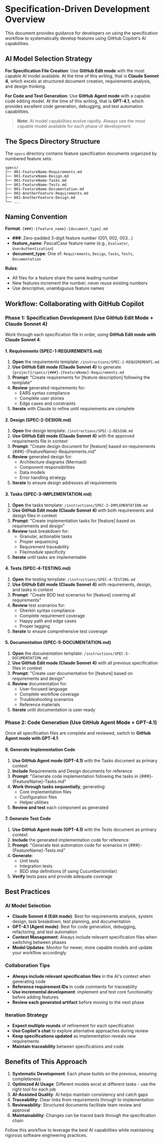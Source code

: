 # Specification-Driven Development Overview

This document provides guidance for developers on using the specification workflow to systematically develop features using GitHub Copilot's AI capabilities.

## AI Model Selection Strategy

**For Specification File Creation**: Use **GitHub Edit mode** with the most capable AI model available. At the time of this writing, that is **Claude Sonnet 4**, which excels at structured document creation, requirements analysis, and design thinking.

**For Code and Test Generation**: Use **GitHub Agent mode** with a capable code editing model. At the time of this writing, that is **GPT-4.1**, which provides excellent code generation, debugging, and test automation capabilities.

> **Note**: AI model capabilities evolve rapidly. Always use the most capable model available for each phase of development.

## The Specs Directory Structure

The `specs` directory contains feature specification documents organized by numbered feature sets:

```
specs/
├── 001-FeatureName-Requirements.md
├── 001-FeatureName-Design.md
├── 001-FeatureName-Tasks.md
├── 001-FeatureName-Tests.md
├── 001-FeatureName-Documentation.md
├── 002-AnotherFeature-Requirements.md
├── 002-AnotherFeature-Design.md
└── ...
```

## Naming Convention

**Format**: `{###}-{feature_name}-{document_type}.md`

- **###**: Zero-padded 3-digit feature number (001, 002, 003...)
- **feature_name**: PascalCase feature name (e.g., `Evaluator`, `UserAuthentication`)
- **document_type**: One of: `Requirements`, `Design`, `Tasks`, `Tests`, `Documentation`

**Rules**:
- All files for a feature share the same leading number
- New features increment the number; never reuse existing numbers
- Use descriptive, unambiguous feature names

## Workflow: Collaborating with GitHub Copilot

### Phase 1: Specification Development (Use GitHub Edit Mode + Claude Sonnet 4)

Work through each specification file in order, using **GitHub Edit mode with Claude Sonnet 4**:

#### 1. Requirements (SPEC-1-REQUIREMENTS.md)
1. **Open** the requirements template: `/instructions/SPEC-1-REQUIREMENTS.md`
2. **Use GitHub Edit mode (Claude Sonnet 4)** to generate `{project}/specs/{###}-{FeatureName}-Requirements.md`
3. **Prompt**: "Create requirements for [feature description] following the template"
4. **Review** generated requirements for:
   - EARS syntax compliance
   - Complete user stories
   - Edge cases and constraints
5. **Iterate** with Claude to refine until requirements are complete

#### 2. Design (SPEC-2-DESIGN.md)
1. **Open** the design template: `/instructions/SPEC-2-DESIGN.md`
2. **Use GitHub Edit mode (Claude Sonnet 4)** with the approved requirements file in context
3. **Prompt**: "Create design document for [feature] based on requirements {###}-{FeatureName}-Requirements.md"
4. **Review** generated design for:
   - Architecture diagrams (Mermaid)
   - Component responsibilities
   - Data models
   - Error handling strategy
5. **Iterate** to ensure design addresses all requirements

#### 3. Tasks (SPEC-3-IMPLEMENTATION.md)
1. **Open** the tasks template: `/instructions/SPEC-3-IMPLEMENTATION.md`
2. **Use GitHub Edit mode (Claude Sonnet 4)** with both requirements and design files in context
3. **Prompt**: "Create implementation tasks for [feature] based on requirements and design"
4. **Review** task breakdown for:
   - Granular, actionable tasks
   - Proper sequencing
   - Requirement traceability
   - File/module specificity
5. **Iterate** until tasks are implementable

#### 4. Tests (SPEC-4-TESTING.md)
1. **Open** the testing template: `/instructions/SPEC-4-TESTING.md`
2. **Use GitHub Edit mode (Claude Sonnet 4)** with requirements, design, and tasks in context
3. **Prompt**: "Create BDD test scenarios for [feature] covering all requirements"
4. **Review** test scenarios for:
   - Gherkin syntax compliance
   - Complete requirement coverage
   - Happy path and edge cases
   - Proper tagging
5. **Iterate** to ensure comprehensive test coverage

#### 5. Documentation (SPEC-5-DOCUMENTATION.md)
1. **Open** the documentation template: `/instructions/SPEC-5-DOCUMENTATION.md`
2. **Use GitHub Edit mode (Claude Sonnet 4)** with all previous specification files in context
3. **Prompt**: "Create user documentation for [feature] based on requirements and design"
4. **Review** documentation for:
   - User-focused language
   - Complete workflow coverage
   - Troubleshooting scenarios
   - Reference materials
5. **Iterate** until documentation is user-ready

### Phase 2: Code Generation (Use GitHub Agent Mode + GPT-4.1)

Once all specification files are complete and reviewed, switch to **GitHub Agent mode with GPT-4.1**:

#### 6. Generate Implementation Code
1. **Use GitHub Agent mode (GPT-4.1)** with the Tasks document as primary context
2. **Include** Requirements and Design documents for reference
3. **Prompt**: "Generate code implementation following the tasks in {###}-{FeatureName}-Tasks.md"
4. **Work through tasks sequentially**, generating:
   - Core implementation files
   - Configuration files
   - Helper utilities
5. **Review and test** each component as generated

#### 7. Generate Test Code
1. **Use GitHub Agent mode (GPT-4.1)** with the Tests document as primary context
2. **Include** the generated implementation code for reference
3. **Prompt**: "Generate test automation code for scenarios in {###}-{FeatureName}-Tests.md"
4. **Generate**:
   - Unit tests
   - Integration tests
   - BDD step definitions (if using Cucumber/similar)
5. **Verify** tests pass and provide adequate coverage

## Best Practices

### AI Model Selection
- **Claude Sonnet 4 (Edit mode)**: Best for requirements analysis, system design, task breakdown, test planning, and documentation
- **GPT-4.1 (Agent mode)**: Best for code generation, debugging, refactoring, and test automation
- **Context Management**: Always include relevant specification files when switching between phases
- **Model Updates**: Monitor for newer, more capable models and update your workflow accordingly

### Collaboration Tips
- **Always include relevant specification files** in the AI's context when generating code
- **Reference requirement IDs** in code comments for traceability
- **Use incremental development**: implement and test core functionality before adding features
- **Review each generated artifact** before moving to the next phase

### Iteration Strategy
- **Expect multiple rounds** of refinement for each specification
- **Use Copilot's chat** to explore alternative approaches during review
- **Keep specifications updated** as implementation reveals new requirements
- **Maintain traceability** between specifications and code

## Benefits of This Approach

1. **Systematic Development**: Each phase builds on the previous, ensuring completeness
2. **Optimized AI Usage**: Different models excel at different tasks - use the right tool for each job
3. **AI-Assisted Quality**: AI helps maintain consistency and catch gaps
4. **Traceability**: Clear links from requirements through to implementation
5. **Reviewability**: Structured documents facilitate team review and approval
6. **Maintainability**: Changes can be traced back through the specification chain

Follow this workflow to leverage the best AI capabilities while maintaining rigorous software engineering practices.

